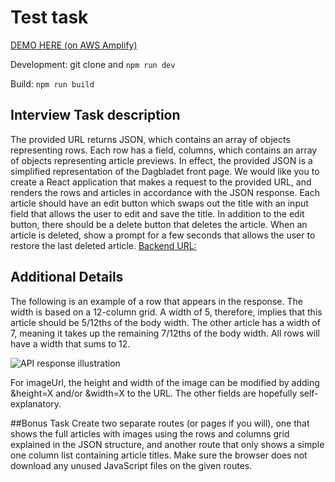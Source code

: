 # Test task

[DEMO HERE (on AWS Amplify)](https://master.dyfjakxiyj7r.amplifyapp.com/full-content)

Development:
git clone and `npm run dev`

Build:
`npm run build`

## Interview Task description
The provided URL returns JSON, which contains an array of objects representing rows. Each row has a field, columns, which contains an array of objects representing article previews. In effect, the provided JSON is a simplified representation of the Dagbladet front page. We would like you to create a React application that makes a request to the provided URL, and renders the rows and articles in accordance with the JSON response.
Each article should have an edit button which swaps out the title with an input field that allows the user to edit and save the title. In addition to the edit button, there should be a delete button that deletes the article. When an article is deleted, show a prompt for a few seconds that allows the user to restore the last deleted article.
[Backend URL:](https://storage.googleapis.com/aller-structure-task/test_data.json)

## Additional Details
The following is an example of a row that appears in the response. The width is based on a 12-column grid. A width of 5, therefore, implies that this article should be 5/12ths of the body width. The other article has a width of 7, meaning it takes up the remaining 7/12ths of the body width. All rows will have a width that sums to 12.

![API response illustration](https://master.dyfjakxiyj7r.amplifyapp.com/api-res.png)

For imageUrl, the height and width of the image can be modified by adding &height=X and/or &width=X to the URL. The other fields are hopefully self-explanatory.

##Bonus Task
Create two separate routes (or pages if you will), one that shows the full articles with images using the rows and columns grid explained in the JSON structure, and another route that only shows a simple one column list containing article titles. Make sure the browser does not download any unused JavaScript files on the given routes.

